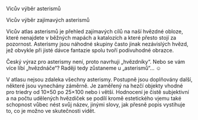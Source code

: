 Vicův výběr asterismů

Vicův výběr zajímavých asterismů

Vicův atlas asterismů je přehled zajímavých cílů na naší hvězdné obloze, které nenajdete v běžných mapách a katalozích a které přesto stojí za pozornost. Asterismy jsou náhodné skupiny často jinak nezávislých hvězd, jež obvykle při jisté dávce fantazie spolu tvoří podivuhodné obrazce.

Český výraz pro asterismy není, proto navrhuji „hvězdníky“. Nebo se vám více líbí „hvězdnáče“? Raději tedy zůstaneme u „asterismů“… ☺

V atlasu nejsou zdaleka všechny asterismy. Postupně jsou doplňovány další, některé jsou vynechány záměrně. Je zaměřený na hezčí objekty vhodné pro triedry od 10×50 po 25×100 nebo i větší. Hodnocení je čistě subjektivní a na počtu udělených hvězdiček se podílí kromě estetického vjemu také schopnost vůbec nést svůj název, jinými slovy, jak přesně popis vystihuje to, co je možno ve skutečnosti vidět.

